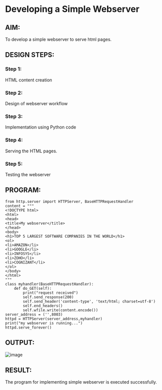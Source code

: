 # Developing a Simple Webserver
## AIM:
To develop a simple webserver to serve html pages.

## DESIGN STEPS:
### Step 1: 
HTML content creation
### Step 2:
Design of webserver workflow
### Step 3:
Implementation using Python code
### Step 4:
Serving the HTML pages.
### Step 5:
Testing the webserver

## PROGRAM:
```
from http.server import HTTPServer, BaseHTTPRequestHandler
content = """
<!DOCTYPE html>
<html>
<head>
<title>My webserver</title>
</head>
<body>
<h1>TOP 5 LARGEST SOFTWARE COMPANIES IN THE WORLD</h1>
<ol>
<li>AMAZON</li>
<li>GOOGLE</li>
<li>INFOSYS</li>
<li>ZOHO</li>
<li>COGNIZANT</li>
</ol>
</body>
</html>
"""
class myhandler(BaseHTTPRequestHandler):
    def do_GET(self):
        print("request received")
        self.send_response(200)
        self.send_header('content-type', 'text/html; charset=utf-8')
        self.end_headers()
        self.wfile.write(content.encode())
server_address = ('',8003)
httpd = HTTPServer(server_address,myhandler)
print("my webserver is running...")
httpd.serve_forever()
```

## OUTPUT:


![image](https://github.com/KARPAGAKIRTHIKA/simplewebserver/assets/103020162/53a1387d-e1bc-4e6d-866c-0636427e6a1b)


## RESULT:
The program for implementing simple webserver is executed successfully.
